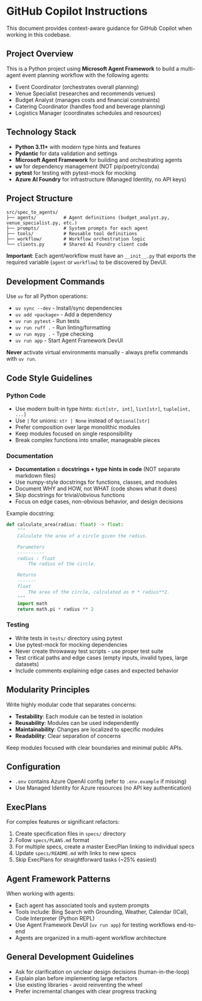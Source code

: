 # GitHub Copilot Instructions

This document provides context-aware guidance for GitHub Copilot when working in this codebase.

## Project Overview

This is a Python project using **Microsoft Agent Framework** to build a multi-agent event planning workflow with the following agents:
- Event Coordinator (orchestrates overall planning)
- Venue Specialist (researches and recommends venues)
- Budget Analyst (manages costs and financial constraints)
- Catering Coordinator (handles food and beverage planning)
- Logistics Manager (coordinates schedules and resources)

## Technology Stack

- **Python 3.11+** with modern type hints and features
- **Pydantic** for data validation and settings
- **Microsoft Agent Framework** for building and orchestrating agents
- **uv** for dependency management (NOT pip/poetry/conda)
- **pytest** for testing with pytest-mock for mocking
- **Azure AI Foundry** for infrastructure (Managed Identity, no API keys)

## Project Structure

```
src/spec_to_agents/
├── agents/          # Agent definitions (budget_analyst.py, venue_specialist.py, etc.)
├── prompts/         # System prompts for each agent
├── tools/           # Reusable tool definitions
├── workflow/        # Workflow orchestration logic
└── clients.py       # Shared AI Foundry client code
```

**Important**: Each agent/workflow must have an `__init__.py` that exports the required variable (`agent` or `workflow`) to be discovered by DevUI.

## Development Commands

Use `uv` for all Python operations:
- `uv sync --dev` - Install/sync dependencies
- `uv add <package>` - Add a dependency
- `uv run pytest` - Run tests
- `uv run ruff .` - Run linting/formatting
- `uv run mypy .` - Type checking
- `uv run app` - Start Agent Framework DevUI

**Never** activate virtual environments manually - always prefix commands with `uv run`.

## Code Style Guidelines

### Python Code
- Use modern built-in type hints: `dict[str, int]`, `list[str]`, `tuple[int, ...]`
- Use `|` for unions: `str | None` instead of `Optional[str]`
- Prefer composition over large monolithic modules
- Keep modules focused on single responsibility
- Break complex functions into smaller, manageable pieces

### Documentation
- **Documentation = docstrings + type hints in code** (NOT separate markdown files)
- Use numpy-style docstrings for functions, classes, and modules
- Document WHY and HOW, not WHAT (code shows what it does)
- Skip docstrings for trivial/obvious functions
- Focus on edge cases, non-obvious behavior, and design decisions

Example docstring:
```python
def calculate_area(radius: float) -> float:
    """
    Calculate the area of a circle given the radius.

    Parameters
    ----------
    radius : float
        The radius of the circle.

    Returns
    -------
    float
        The area of the circle, calculated as π * radius**2.
    """
    import math
    return math.pi * radius ** 2
```

### Testing
- Write tests in `tests/` directory using pytest
- Use pytest-mock for mocking dependencies
- Never create throwaway test scripts - use proper test suite
- Test critical paths and edge cases (empty inputs, invalid types, large datasets)
- Include comments explaining edge cases and expected behavior

## Modularity Principles

Write highly modular code that separates concerns:
- **Testability**: Each module can be tested in isolation
- **Reusability**: Modules can be used independently
- **Maintainability**: Changes are localized to specific modules
- **Readability**: Clear separation of concerns

Keep modules focused with clear boundaries and minimal public APIs.

## Configuration

- `.env` contains Azure OpenAI config (refer to `.env.example` if missing)
- Use Managed Identity for Azure resources (no API key authentication)

## ExecPlans

For complex features or significant refactors:
1. Create specification files in `specs/` directory
2. Follow `specs/PLANS.md` format
3. For multiple specs, create a master ExecPlan linking to individual specs
4. Update `specs/README.md` with links to new specs
5. Skip ExecPlans for straightforward tasks (~25% easiest)

## Agent Framework Patterns

When working with agents:
- Each agent has associated tools and system prompts
- Tools include: Bing Search with Grounding, Weather, Calendar (ICal), Code Interpreter (Python REPL)
- Use Agent Framework DevUI (`uv run app`) for testing workflows end-to-end
- Agents are organized in a multi-agent workflow architecture

## General Development Guidelines

- Ask for clarification on unclear design decisions (human-in-the-loop)
- Explain plan before implementing large refactors
- Use existing libraries - avoid reinventing the wheel
- Prefer incremental changes with clear progress tracking
